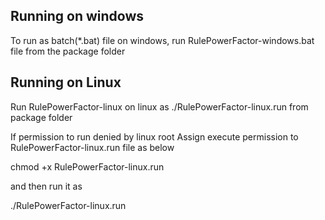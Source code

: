 Running on windows
----------------------------------------------------------------------------
To run as batch(*.bat) file on windows, run RulePowerFactor-windows.bat file
from the package folder


Running on Linux
----------------------------------------------------------------------------
Run RulePowerFactor-linux on linux as ./RulePowerFactor-linux.run from 
package folder

If permission to run denied by linux root
Assign execute permission to RulePowerFactor-linux.run file as below

chmod +x RulePowerFactor-linux.run

and then run it as

./RulePowerFactor-linux.run